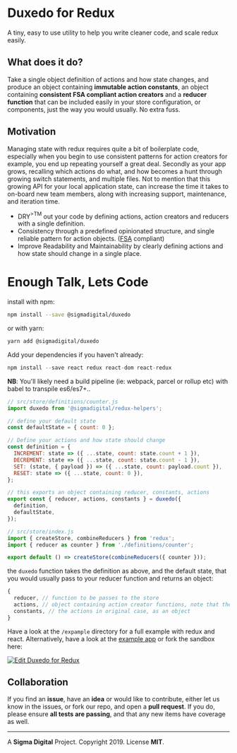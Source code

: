 # Duxedo for Redux
A tiny, easy to use utility to help you write cleaner code, and scale redux easily.

## What does it do?
Take a single object definition of actions and how state changes, and produce an object containing  **immutable action constants**, an object containing **consistent FSA compliant action creators** and a **reducer function** that can be included easily in your store configuration, or components, just the way you would usually. No extra fuss.

## Motivation
Managing state with redux requires quite a bit of boilerplate code, especially when you begin to use consistent patterns for action creators for example, you end up repeating yourself a great deal. Secondly as your app grows, recalling which actions do what, and how becomes a hunt through growing switch statements, and  multiple files. Not to mention that this growing API for your local application state, can increase the time it takes to on-board new team members, along with increasing support, maintenance, and iteration time.

* DRY<span><sup>>TM</sup></span> out your code by defining actions, action creators and reducers with a single definition.
* Consistency through a predefined opinionated structure, and single reliable pattern for action objects. ([FSA](https://github.com/redux-utilities/flux-standard-action) compliant)
* Improve Readability and Maintainability by clearly defining actions and how state should change in a single place.


# Enough Talk, Lets Code 
install with npm:
```sh
npm install --save @sigmadigital/duxedo
```
or with yarn:
```sh
yarn add @sigmadigital/duxedo
```

Add your dependencies if you haven't already:

```js
npm install --save react redux react-dom react-redux
```

**NB**: You'll likely need a build pipeline (ie: webpack, parcel or rollup etc) with babel to transpile es6/es7+.. 

```js
// src/store/definitions/counter.js
import duxedo from '@sigmadigital/redux-helpers';

// define your default state
const defaultState = { count: 0 };

// Define your actions and how state should change
const definition = {
  INCREMENT: state => ({ ...state, count: state.count + 1 }),
  DECREMENT: state => ({ ...state, count: state.count - 1 }),
  SET: (state, { payload }) => ({ ...state, count: payload.count }),
  RESET: state => ({ ...state, count: 0 }),
};

// this exports an object containing reducer, constants, actions
export const { reducer, actions, constants } = duxedo({
  definition,
  defaultState,
});

// src/store/index.js
import { createStore, combineReducers } from 'redux';
import { reducer as counter } from './definitions/counter';

export default () => createStore(combineReducers({ counter }));

```
the `duxedo` function takes the definition as above, and the default state, that you would usually pass to your reducer function and returns an object:

```js
{
  reducer, // function to be passes to the store
  actions, // object containing action creator functions, note that the action names have been transformed to **camelCase**
  constants, // the actions in original case, as an object 
}
```

Have a look at the `/expample` directory for a full example with redux and react. Alternatively, have a look at the [example app](https://zz2yvwmmy4.codesandbox.io/) or fork the sandbox here:

[![Edit Duxedo for Redux](https://codesandbox.io/static/img/play-codesandbox.svg)](https://codesandbox.io/s/zz2yvwmmy4)


## Collaboration
If you find an **issue**, have an **idea** or would like to contribute, either let us know in the issues, or fork our repo, and open a **pull request**. If you do, please ensure **all tests are passing**, and that any new items have coverage as well.

----
A **Sigma Digital** Project. Copyright 2019. License **MIT**.
